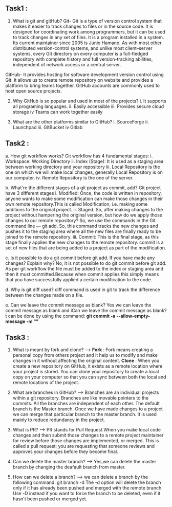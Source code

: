## Task1 :


1. What is git and gitHub?
Git- Git is a type of version control system that makes it easier to track changes to files or in the source code. It is designed for coordinating work among programmers, but it can be used to track changes in any set of files. It is a program installed in a system. 
Its current maintainer since 2005 is Junio Hamano. As with most other distributed version-control systems, and unlike most client–server systems, every Git directory on every computer is a full-fledged repository with complete history and full version-tracking abilities, independent of network access or a central server.

GitHub- It provides hosting for software development version control using Git. It allows us to create remote repository on website and provides a platform to bring teams together.
GitHub accounts are commonly used to host open source projects.

2. Why GitHub is so popular and used in most of the projects?
i. It supports all programing languages.
ii. Easily accessible 
iii. Provides secure cloud storage 
iv Teams can work together easily

3. What are the other platforms similar to GitHub?
i. SourceForge
ii. Launchpad
iii. GitBucket
iv Gitlab


## Task2 :


a. How git workflow works?
  Git workflow has 4 fundamental stages: 
  i.   Workspace: Working Directory 
  ii.  Index (Stage): It is used as a staging area between working directory and your repository
  iii. Local Repository is the one on which we will make local changes, generally Local Repository is on our computer.
  iv.  Remote Repository is the one of the server.

b. What're the different stages of a git project as commit, add?
   Git project have 3 different stages
   i.   Modified: Once, the code is written in repository, anyone wants to make some modification can make those changes in their own remote repository.This is called Modification, i.e. making some additions to the original project.
   ii.  Staged: So, after making changes to the project without hampering the original version, but how do we apply those changes to our remote repository? So, we use the commands in the Git command line — git add. So, this command tracks the new changes and pushes it to the staging area where all the new files are finally ready to be joined to the remote repository.
   iii. Commit: This is the final stage, as this stage finally applies the new changes to the remote repository. commit is a set of new files that are being added to a project as part of the modification.

c. Is it possible to do a git commit before git add. If you have made any changes? Explain why?
   No, it is not possible to do git commit before git add. As per git workflow the file must be added to the index or staging area and then it must committed.Because when commit applies this simply means that you have successfully applied a certain modification to the code.

d. Why is git diff used?
   diff command is used in git to track the difference between the changes made on a file.

e. Can we leave the commit message as blank?
   Yes we can leave the commit message as blank and iCan we leave the commit message as blank?t can be done by using the command: **git commit -a --allow-empty-message -m ""**



## Task3 :

1. What is meant by fork and clone?
--> **Fork** : 
    Fork means creating a personal copy from others project and it help us to modify and make changes in it without affecting the original content. 
    **Clone** : 
    When you create a new repository on GitHub, it exists as a remote location where your project is stored. You can clone your repository to create a local copy on your computer so that you can sync between both the local and remote locations of the project.

2. What are branches in GitHub? 
--> Branches are an individual projects within a git repository. Branches are like movable pointers to the commits. All the branches are independent of each other. The default branch is the Master branch. Once we have made changes to a project we can merge that particular branch to the master branch. It is used mainly to reduce redundancy in the project.
3. What is PR?
--> PR stands for Pull Request.When you make local code changes and then submit those changes to a remote project maintainer for review before those changes are implemented, or merged.
    This is called a pull request; you are requesting that someone reviews and approves your changes before they become final.

4. Can we delete the master branch?
--> Yes,we can delete the master branch by changing the deafault branch from master.
5. How can we delete a branch?
--> we can delete a branch by the following command:
    git branch -d 
    The -d option will delete the branch only if it has already been pushed and merged with the remote branch. Use -D instead if you want to force the branch to be deleted, even if it hasn't been pushed or merged yet.

